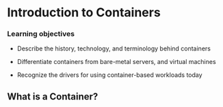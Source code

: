 # Introduction to Containers

### Learning objectives

* Describe the history, technology, and terminology behind containers

* Differentiate containers from bare-metal servers, and virtual machines

* Recognize the drivers for using container-based workloads today

## What is a Container?